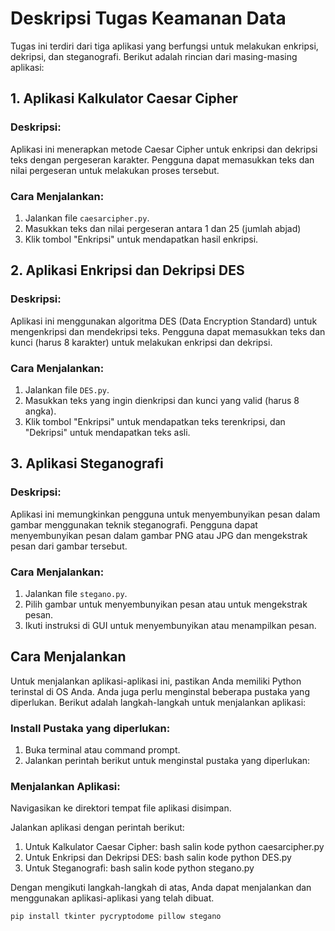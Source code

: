 # Deskripsi Tugas Keamanan Data

Tugas ini terdiri dari tiga aplikasi yang berfungsi untuk melakukan enkripsi, dekripsi, dan steganografi. Berikut adalah rincian dari masing-masing aplikasi:

## 1. Aplikasi Kalkulator Caesar Cipher

### Deskripsi:
Aplikasi ini menerapkan metode Caesar Cipher untuk enkripsi dan dekripsi teks dengan pergeseran karakter. Pengguna dapat memasukkan teks dan nilai pergeseran untuk melakukan proses tersebut.

### Cara Menjalankan:
1. Jalankan file `caesarcipher.py`.
2. Masukkan teks dan nilai pergeseran antara 1 dan 25 (jumlah abjad)
3. Klik tombol "Enkripsi" untuk mendapatkan hasil enkripsi.


## 2. Aplikasi Enkripsi dan Dekripsi DES
### Deskripsi:
Aplikasi ini menggunakan algoritma DES (Data Encryption Standard) untuk mengenkripsi dan mendekripsi teks.
Pengguna dapat memasukkan teks dan kunci (harus 8 karakter) untuk melakukan enkripsi dan dekripsi.

### Cara Menjalankan:
1. Jalankan file `DES.py`.
2. Masukkan teks yang ingin dienkripsi dan kunci yang valid (harus 8 angka).
3. Klik tombol "Enkripsi" untuk mendapatkan teks terenkripsi, dan "Dekripsi" untuk mendapatkan teks asli.


## 3. Aplikasi Steganografi

### Deskripsi:
Aplikasi ini memungkinkan pengguna untuk menyembunyikan pesan dalam gambar menggunakan teknik steganografi.
Pengguna dapat menyembunyikan pesan dalam gambar PNG atau JPG dan mengekstrak pesan dari gambar tersebut.

### Cara Menjalankan:
1. Jalankan file `stegano.py`.
2. Pilih gambar untuk menyembunyikan pesan atau untuk mengekstrak pesan.
3. Ikuti instruksi di GUI untuk menyembunyikan atau menampilkan pesan.

## Cara Menjalankan

Untuk menjalankan aplikasi-aplikasi ini, pastikan Anda memiliki Python terinstal di OS Anda. Anda juga perlu menginstal beberapa pustaka yang diperlukan.
Berikut adalah langkah-langkah untuk menjalankan aplikasi:

### Install Pustaka yang diperlukan:
1. Buka terminal atau command prompt.
2. Jalankan perintah berikut untuk menginstal pustaka yang diperlukan:

### Menjalankan Aplikasi:
Navigasikan ke direktori tempat file aplikasi disimpan.

Jalankan aplikasi dengan perintah berikut:

1. Untuk Kalkulator Caesar Cipher: bash salin kode python caesarcipher.py
2. Untuk Enkripsi dan Dekripsi DES: bash salin kode python DES.py
3. Untuk Steganografi: bash salin kode python stegano.py

Dengan mengikuti langkah-langkah di atas, Anda dapat menjalankan dan menggunakan aplikasi-aplikasi yang telah dibuat.

```bash
pip install tkinter pycryptodome pillow stegano
